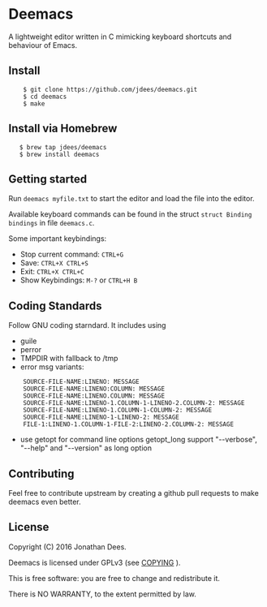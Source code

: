 Deemacs
=======

A lightweight editor written in C mimicking keyboard shortcuts and behaviour of Emacs.

Install
-------

```
    $ git clone https://github.com/jdees/deemacs.git
    $ cd deemacs
    $ make
```

Install via Homebrew
--------------------

```
   $ brew tap jdees/deemacs
   $ brew install deemacs
```

Getting started
---------------

Run ```deemacs myfile.txt``` to start the editor and load the file into the editor.

Available keyboard commands can be found in the struct ``struct Binding bindings`` in file ```deemacs.c```.

Some important keybindings:

  * Stop current command: ```CTRL+G```
  * Save: ```CTRL+X CTRL+S```
  * Exit: ```CTRL+X CTRL+C```
  * Show Keybindings: ```M-?``` or ```CTRL+H B```

Coding Standards
----------------

Follow GNU coding starndard.
It includes using

  * guile
  * perror
  * TMPDIR with fallback to /tmp
  * error msg variants:
```
    SOURCE-FILE-NAME:LINENO: MESSAGE
    SOURCE-FILE-NAME:LINENO:COLUMN: MESSAGE
    SOURCE-FILE-NAME:LINENO.COLUMN: MESSAGE
    SOURCE-FILE-NAME:LINENO-1.COLUMN-1-LINENO-2.COLUMN-2: MESSAGE
    SOURCE-FILE-NAME:LINENO-1.COLUMN-1-COLUMN-2: MESSAGE
    SOURCE-FILE-NAME:LINENO-1-LINENO-2: MESSAGE
    FILE-1:LINENO-1.COLUMN-1-FILE-2:LINENO-2.COLUMN-2: MESSAGE
```
  * use getopt for command line options
    getopt_long
    support "--verbose", "--help" and "--version" as long option

Contributing
------------

Feel free to contribute upstream by creating a github pull requests
to make deemacs even better.

License
-------

Copyright (C) 2016 Jonathan Dees.

Deemacs is licensed under GPLv3 (see [COPYING](./COPYING) ).

This is free software: you are free to change and redistribute it.

There is NO WARRANTY, to the extent permitted by law.
